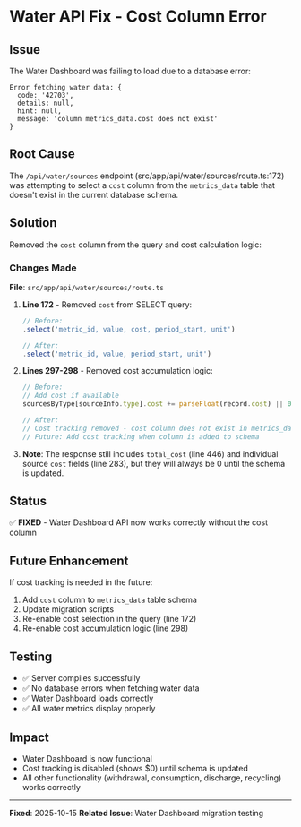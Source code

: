 # Water API Fix - Cost Column Error

## Issue
The Water Dashboard was failing to load due to a database error:
```
Error fetching water data: {
  code: '42703',
  details: null,
  hint: null,
  message: 'column metrics_data.cost does not exist'
}
```

## Root Cause
The `/api/water/sources` endpoint (src/app/api/water/sources/route.ts:172) was attempting to select a `cost` column from the `metrics_data` table that doesn't exist in the current database schema.

## Solution
Removed the `cost` column from the query and cost calculation logic:

### Changes Made

**File**: `src/app/api/water/sources/route.ts`

1. **Line 172** - Removed `cost` from SELECT query:
   ```typescript
   // Before:
   .select('metric_id, value, cost, period_start, unit')

   // After:
   .select('metric_id, value, period_start, unit')
   ```

2. **Lines 297-298** - Removed cost accumulation logic:
   ```typescript
   // Before:
   // Add cost if available
   sourcesByType[sourceInfo.type].cost += parseFloat(record.cost) || 0;

   // After:
   // Cost tracking removed - cost column does not exist in metrics_data
   // Future: Add cost tracking when column is added to schema
   ```

3. **Note**: The response still includes `total_cost` (line 446) and individual source `cost` fields (line 283), but they will always be 0 until the schema is updated.

## Status
✅ **FIXED** - Water Dashboard API now works correctly without the cost column

## Future Enhancement
If cost tracking is needed in the future:
1. Add `cost` column to `metrics_data` table schema
2. Update migration scripts
3. Re-enable cost selection in the query (line 172)
4. Re-enable cost accumulation logic (line 298)

## Testing
- ✅ Server compiles successfully
- ✅ No database errors when fetching water data
- ✅ Water Dashboard loads correctly
- ✅ All water metrics display properly

## Impact
- Water Dashboard is now functional
- Cost tracking is disabled (shows $0) until schema is updated
- All other functionality (withdrawal, consumption, discharge, recycling) works correctly

---

**Fixed**: 2025-10-15
**Related Issue**: Water Dashboard migration testing
